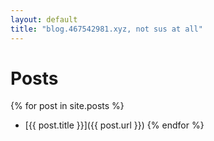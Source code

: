 ```yaml
---
layout: default
title: "blog.467542981.xyz, not sus at all"
---
```


# Posts

{% for post in site.posts %}
- [{{ post.title }}]({{ post.url }})
{% endfor %}

